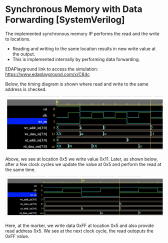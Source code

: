 # Synchronous Memory with Data Forwarding [SystemVerilog]

The implemented synchronous memory IP performs the read and the write to locations.
- Reading and writing to the same location results in new write value at the output.
- This is implemented internally by performing data forwarding.

EDAPlayground link to access the simulation: https://www.edaplayground.com/x/C84c

Below, the timing diagram is shown where read and write to the same address is checked.


![My Image](timing_mem_prv_write.png)

Above, we see at location 0x5 we write value 0x11. Later, as shown below, after a few clock cycles we update the value at 0x5 and perform the read at the same time.


![My Image](timing_mem.png)

Here, at the marker, we write data 0xFF at location 0x5 and also provide read address 0x5. We see at the next clock
cycle, the read outoputs the 0xFF value.
